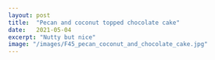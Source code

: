 ```yaml
---
layout: post
title:  "Pecan and coconut topped chocolate cake"
date:   2021-05-04
excerpt: "Nutty but nice"
image: "/images/F45_pecan_coconut_and_chocolate_cake.jpg"
---
```

